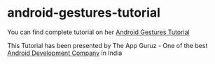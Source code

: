 # android-gestures-tutorial

You can find complete tutorial on her [Android Gestures Tutorial](http://www.theappguruz.com/blog/android-gestures-tutorial-in-android)

This Tutorial has been presented by The App Guruz - One of the best [Android Development Company](http://www.theappguruz.com/android-app-development/) in India
